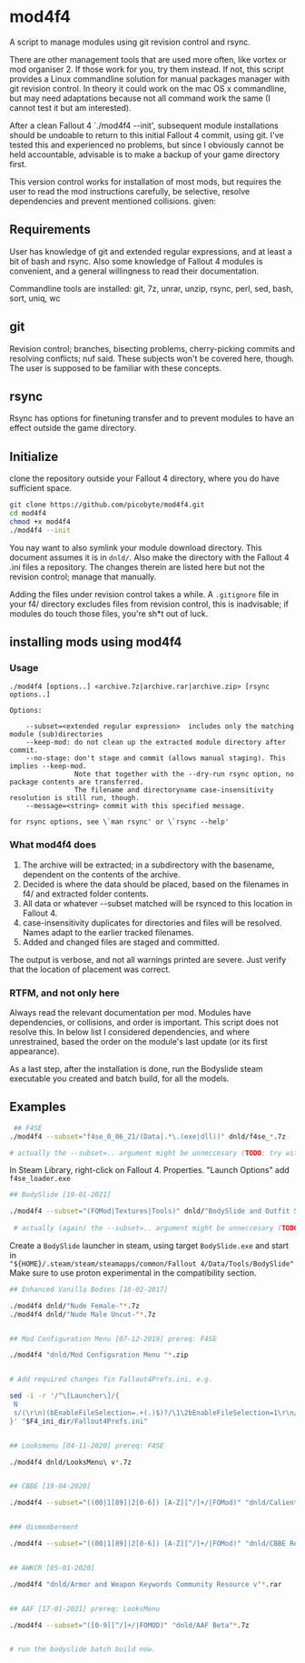 
# mod4f4
A script to manage modules using git revision control and rsync.

There are other management tools that are used more often, like vortex or mod organiser 2. If those work for you, try them instead. If not, this script provides a Linux commandline solution for manual packages manager with git revision control. In theory it could work on the mac OS x commandline, but may need adaptations because not all command work the same (I cannot test it but am interested).

After a clean Fallout 4 `./mod4f4 --init', subsequent module installations should be undoable to return to this initial Fallout 4 commit, using git. I've tested this and experienced no problems, but since I obviously cannot be held accountable, advisable is to make a backup of your game directory first.

This version control works for installation of most mods, but requires the user to read the mod instructions carefully, be selective, resolve dependencies and prevent mentioned collisions. given:

## Requirements

User has knowledge of git and extended regular expressions, and at least a bit of bash and rsync.
Also some knowledge of Fallout 4 modules is convenient, and a general willingness to read their documentation.

Commandline tools are installed:
git, 7z, unrar, unzip, rsync, perl, sed, bash, sort, uniq, wc


## git

Revision control; branches, bisecting problems, cherry-picking commits and resolving conflicts; nuf said. These subjects won't be covered here, though. The user is supposed to be familiar with these concepts.


## rsync

Rsync has options for finetuning transfer and to prevent modules to have an effect outside the game directory.

## Initialize

clone the repository outside your Fallout 4 directory, where you do have sufficient space.
```Bash
git clone https://github.com/picobyte/mod4f4.git
cd mod4f4
chmod +x mod4f4
./mod4f4 --init
```

You nay want to also symlink your module download directory. This document assumes it is in `dnld/`. Also make the directory with the Fallout 4 .ini files a repository. The changes therein are listed here but not the revision control; manage that manually.

Adding the files under revision control takes a while. A `.gitignore` file in your f4/ directory excludes files from revision control, this is inadvisable; if modules do touch those files, you're sh*t out of luck.

## installing mods using mod4f4

### Usage

```
./mod4f4 [options..] <archive.7z|archive.rar|archive.zip> [rsync options..]

Options:

    --subset=<extended regular expression>  includes only the matching module (sub)directories
    --keep-mod: do not clean up the extracted module directory after commit.
    --no-stage: don't stage and commit (allows manual staging). This implies --keep-mod.
                Note that together with the --dry-run rsync option, no package contents are transferred.
                The filename and directoryname case-insensitivity resolution is still run, though.
    --message=<string> commit with this specified message.

for rsync options, see \`man rsync' or \`rsync --help'
```


### What mod4f4 does

1. The archive will be extracted; in a subdirectory with the basename, dependent on the contents of the archive.
2. Decided is where the data should be placed, based on the filenames in f4/ and extracted folder contents.
3. All data or whatever --subset matched will be rsynced to this location in Fallout 4.
4. case-insensitivity duplicates for directories and files will be resolved. Names adapt to the earlier tracked filenames.
5. Added and changed files are staged and committed.

The output is verbose, and not all warnings printed are severe. Just verify that the location of placement was correct.

### RTFM, and not only here

Always read the relevant documentation per mod. Modules have dependencies, or collisions, and order is important. This script does not resolve this. In below list I considered dependencies, and where unrestrained, based the order on the module's last update (or its first appearance).

As a last step, after the installation is done, run the Bodyslide steam executable you created and batch build, for all the models.

## Examples

```Bash
 ## F4SE
./mod4f4 --subset="f4se_0_06_21/(Data|.*\.(exe|dll))" dnld/f4se_*.7z

# actually the --subset=.. argument might be unneccesary (TODO: try without)
```

In Steam Library, right-click on Fallout 4. Properties. "Launch Options" add `f4se_loader.exe`

```Bash
## BodySlide [19-01-2021]

./mod4f4 --subset="(FOMod|Textures|Tools)" dnld/"BodySlide and Outfit Studio"*.7z
 
 # actually (again) the --subset=.. argument might be unneccesary (TODO: try without)
```

Create a `BodySlide` launcher in steam, using target `BodySlide.exe` and start in<br>
`"${HOME}/.steam/steam/steamapps/common/Fallout 4/Data/Tools/BodySlide"`<br>
Make sure to use proton experimental in the compatibility section.

```Bash
## Enhanced Vanilla Bodies [18-02-2017]

./mod4f4 dnld/"Nude Female-"*.7z
./mod4f4 dnld/"Nude Male Uncut-"*.7z


## Mod Configuration Menu [07-12-2019] prereq: F4SE

./mod4f4 "dnld/Mod Configuration Menu "*.zip


# Add required changes fin Fallout4Prefs.ini, e.g.

sed -i -r '/^\[Launcher\]/{
 N 
 s/(\r\n)(bEnableFileSelection=.+(.)$)?/\1\2bEnableFileSelection=1\r\n/
}' "$F4_ini_dir/Fallout4Prefs.ini"


## Looksmenu [04-11-2020] prereq: F4SE

./mod4f4 dnld/LooksMenu\ v*.7z


## CBBE [19-04-2020]

./mod4f4 --subset="((00|1[89]|2[0-6]) [A-Z][^/]+/|FOMod)" "dnld/Caliente's Beautiful Bodies Enhancer - v"*.7z


### dismemberment

./mod4f4 --subset="((00|1[89]|2[0-6]) [A-Z][^/]+/|FOMod)" "dnld/CBBE Reduced (with dismemberment)-"*.7z


## AWKCR [05-01-2020]

./mod4f4 "dnld/Armor and Weapon Keywords Community Resource v"*.rar


## AAF [17-01-2021] prereq: LooksMenu

./mod4f4 --subset="([0-9][^/]+/|FOMOD)" "dnld/AAF Beta"*.7z


# run the bodyslide batch build now.

```




